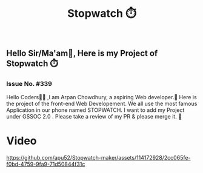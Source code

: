 <h1 align="center"> Stopwatch ⏱️ </h1>

<div>
<br>
<h2>Hello Sir/Ma'am👋, Here is my Project of Stopwatch ⏱️ </h2>
<h3>Issue No. #339</h3>


<p>Hello Coders👨‍💻 ,I am Arpan Chowdhury, a aspiring Web developer.🤖 Here is the project of the front-end Web Developement. We all use the most famous Application in our phone named STOPWATCH.
I want to add my Project under GSSOC 2.0 . Please take a review of my PR & please merge it. 🙏</p>

# Video

https://github.com/apu52/Stopwatch-maker/assets/114172928/2cc065fe-f0bd-4759-9fa9-71d50844f31c
